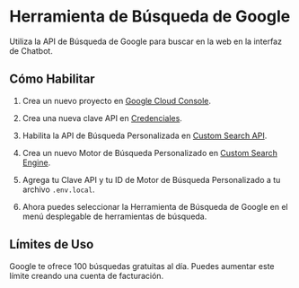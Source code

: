 # Herramienta de Búsqueda de Google

Utiliza la API de Búsqueda de Google para buscar en la web en la interfaz de Chatbot.

## Cómo Habilitar

1. Crea un nuevo proyecto en [Google Cloud Console](https://console.developers.google.com/apis/dashboard).

2. Crea una nueva clave API en [Credenciales](https://console.developers.google.com/apis/credentials).

3. Habilita la API de Búsqueda Personalizada en [Custom Search API](https://console.developers.google.com/apis/library/customsearch.googleapis.com).

4. Crea un nuevo Motor de Búsqueda Personalizado en [Custom Search Engine](https://cse.google.com/cse/all).

5. Agrega tu Clave API y tu ID de Motor de Búsqueda Personalizado a tu archivo `.env.local`.

6. Ahora puedes seleccionar la Herramienta de Búsqueda de Google en el menú desplegable de herramientas de búsqueda.

## Límites de Uso

Google te ofrece 100 búsquedas gratuitas al día. Puedes aumentar este límite creando una cuenta de facturación.
